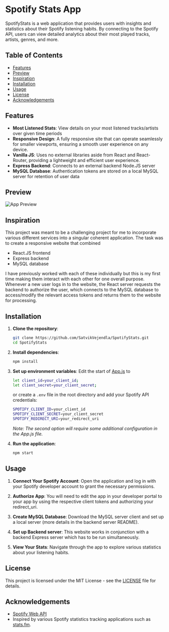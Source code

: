 # Spotify Stats App

SpotifyStats is a web application that provides users with insights and statistics about their Spotify listening habits. By connecting to the Spotify API, users can view detailed analytics about their most played tracks, artists, genres, and more.

## Table of Contents

- [Features](#features)
- [Preview](#preview)
- [Inspiration](#inspiration)
- [Installation](#installation)
- [Usage](#usage)
- [License](#license)
- [Acknowledgements](#acknowledgements)

## Features

- **Most Listened Stats**: View details on your most listened tracks/artists over given time periods
- **Responsive Design**: A fully responsive site that can operate seamlessly for smaller viewports, ensuring a smooth user experience on any device.
- **Vanilla JS**: Uses no external libraries aside from React and React-Router, providing a lightweight and efficient user experience.
- **Express Backend**: Connects to an external backend Node.JS server
- **MySQL Database**: Authentication tokens are stored on a local MySQL server for retention of user data

## Preview

![App Preview](https://github.com/SatvikVejendla/SpotifyStats/blob/main/screenshots/spotifyapp.gif)

## Inspiration

This project was meant to be a challenging project for me to incorporate various different services into a singular coherent application. The task was to create a responsive website that combined
- React.JS frontend
- Express backend
- MySQL database

I have previously worked with each of these individually but this is my first time making them interact with each other for one overall purpose. Whenever a new user logs in to the website, the React server requests the backend to authorize the user, which connects to the MySQL database to access/modify the relevant access tokens and returns them to the website for processing.

## Installation

1. **Clone the repository**:
    ```sh
    git clone https://github.com/SatvikVejendla/SpotifyStats.git
    cd SpotifyStats
    ```

2. **Install dependencies**:
    ```sh
    npm install
    ```

3. **Set up environment variables**:
    Edit the start of [App.js](https://github.com/SatvikVejendla/SpotifyStats/blob/main/src/App.js) to
   ```sh
   let client_id=your_client_id;
   let client_secret=your_client_secret;
   ```
   or create a `.env` file in the root directory and add your Spotify API credentials:
    ```sh
    SPOTIFY_CLIENT_ID=your_client_id
    SPOTIFY_CLIENT_SECRET=your_client_secret
    SPOTIFY_REDIRECT_URI=your_redirect_uri
    ```

    *Note: The second option will require some additional configuration in the App.js file.*

5. **Run the application**:
    ```sh
    npm start
    ```

## Usage

1. **Connect Your Spotify Account**:
   Open the application and log in with your Spotify developer account to grant the necessary permissions.

2. **Authorize App**:
   You will need to edit the app in your developer portal to your app by using the respective client tokens and authorizing your redirect_uri.

3. **Create MySQL Database**:
   Download the MySQL server client and set up a local server (more details in the backend server README).
   
4. **Set up Backend server**:
   This website works in conjunction with a backend Express server which has to be run simultaneously.

5. **View Your Stats**:
   Navigate through the app to explore various statistics about your listening habits.

## License

This project is licensed under the MIT License - see the [LICENSE](LICENSE) file for details.

## Acknowledgements

- [Spotify Web API](https://developer.spotify.com/documentation/web-api/)
- Inspired by various Spotify statistics tracking applications such as [stats.fm](https://stats.fm/).
